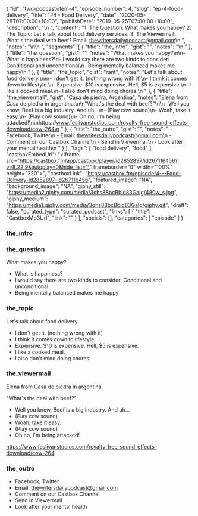 {
	"id": "twd-podcast-item-4",
	"episode_number": 4,
	"slug": "ep-4-food-delivery",
	"title": "#4 - Food Delivery",
	"date": "2020-05-28T07:00:00+10:00",
	"publishDate": "2019-05-25T07:00:00+10:00",
	"description": "\n  ",
	"content": "1. The Question: What makes you happy? 2. The Topic: Let's talk about food delivery services. 3. The Viewermail: What's the deal with beef? Email: thewritersdailypodcast@gmail.com\n  ",
	"notes": "\n\n  ",
	"segments": [
		{
			"title": "the_intro",
			"gist": "",
			"notes": "\n      "
		},
		{
			"title": "the_question",
			"gist": "",
			"notes": "What makes you happy?\n\n- What is happiness?\n- I would say there are two kinds to consider: Conditional and unconditional\n- Being mentally balanced makes me happy\n      "
		},
		{
			"title": "the_topic",
			"gist": "rant",
			"notes": "Let's talk about food delivery.\n\n- I don't get it. (nothing wrong with it)\n- I think it comes down to lifestyle.\n- Expensive. $10 is expensive. Hell, $5 is expensive.\n- I like a cooked meal.\n- I also don't mind doing chores.\n      "
		},
		{
			"title": "the_viewermail",
			"gist": "Casa de piedra, Argentina",
			"notes": "Elena from Casa de piedra in argentina.\n\n\"What's the deal with beef?\"\n\n- Well you know, Beef is a big industry. And uh...\n- (Play cow sound)\n- Woah, take it easy.\n- (Play cow sound)\n- Oh no, I'm being attacked!\n\nhttps://www.fesliyanstudios.com/royalty-free-sound-effects-download/cow-264\n      "
		},
		{
			"title": "the_outro",
			"gist": "",
			"notes": "  - Facebook, Twitter\n  - Email: thewritersdailypodcast@gmail.com\n  - Comment on our Castbox Channel\n  - Send in Viewermail\n  - Look after your mental health\n      "
		}
	],
	"tags": [
		"food delivery",
		"food"
	],
	"castboxEmbedUrl": "<iframe src=\"https://castbox.fm/app/castbox/player/id2852897/id267116456?v=8.22.9&autoplay=0&hide_list=1\" frameborder=\"0\" width=\"100%\" height=\"220\"></iframe>",
	"castboxLink": "https://castbox.fm/episode/4---Food-Delivery-id2852897-id267116456",
	"featured_image": "NA",
	"background_image": "NA",
	"giphy_still": "https://media2.giphy.com/media/3ohs88bcBbid83GaIg/480w_s.jpg",
	"giphy_medium": "https://media1.giphy.com/media/3ohs88bcBbid83GaIg/giphy.gif",
	"draft": false,
	"curated_type": "curated_podcast",
	"links": [
		{
			"title": "CastboxMp3Url",
			"link": ""
		}
	],
	"socials": [],
	"categories": [
		"episode"
	]
}

### the_intro


      
### the_question

What makes you happy?

- What is happiness?
- I would say there are two kinds to consider: Conditional and unconditional
- Being mentally balanced makes me happy
      
### the_topic

Let's talk about food delivery.

- I don't get it. (nothing wrong with it)
- I think it comes down to lifestyle.
- Expensive. $10 is expensive. Hell, $5 is expensive.
- I like a cooked meal.
- I also don't mind doing chores.
      
### the_viewermail

Elena from Casa de piedra in argentina.

"What's the deal with beef?"

- Well you know, Beef is a big industry. And uh...
- (Play cow sound)
- Woah, take it easy.
- (Play cow sound)
- Oh no, I'm being attacked!

https://www.fesliyanstudios.com/royalty-free-sound-effects-download/cow-264
      
### the_outro

  - Facebook, Twitter
  - Email: thewritersdailypodcast@gmail.com
  - Comment on our Castbox Channel
  - Send in Viewermail
  - Look after your mental health
      
